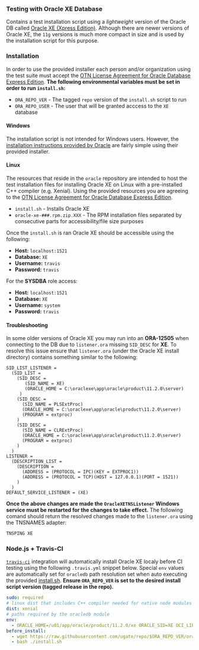 ### Testing with Oracle XE Database
Contains a test installation script using a _lightweight_ version of the Oracle DB called [Oracle XE (Xpress Edition)](https://www.oracle.com/database/technologies/appdev/xe.html). Although there are newer versions of Oracle XE, the `11g` versions is much more compact in size and is used by the installation script for this purpose.

### Installation
In order to use the provided installer each person and/or organization using the test suite must accept the [OTN License Agreement for Oracle Database Express Edition](https://www.oracle.com/downloads/licenses/database-11g-express-license.html). __The following environmental variables must be set in order to run `install.sh`:__

- `ORA_REPO_VER` - The tagged `repo` version of the `install.sh` script to run
- `ORA_REPO_USER` - The user that will be granted acccess to the `XE` database

#### Windows
The installation script is not intended for Windows users. However, the [installation instructions provided by Oracle](https://www.oracle.com/database/technologies/appdev/xe/quickstart.html) are fairly simple using their provided installer.

#### Linux
The resources that reside in the `oracle` repository are intended to host the test installation files for installing Oracle XE on Linux with a pre-installed C++ compiler (e.g. Xenial). Using the provided resources you are agreeing to the [OTN License Agreement for Oracle Database Express Edition](https://www.oracle.com/downloads/licenses/database-11g-express-license.html).

- `install.sh` - Installs Oracle XE
- `oracle-xe-###.rpm.zip.XXX` - The RPM installation files separated by consecutive parts for accessibility/file size purposes

Once the `install.sh` is ran Oracle XE should be accessible using the following:

- __Host:__ `localhost:1521`
- __Database:__ `XE`
- __Username:__ `travis`
- __Password:__ `travis`

For the __SYSDBA__ role access:

- __Host:__ `localhost:1521`
- __Database:__ `XE`
- __Username:__ `system`
- __Password:__ `travis`

#### Troubleshooting
In some older versions of Oracle XE you may run into an __ORA-12505__ when connecting to the DB due to `listener.ora` missing `SID_DESC` for __XE__. To resolve this issue ensure that `listener.ora` (under the Oracle XE install directory) contains something similar to the following:

```tns
SID_LIST_LISTENER =
  (SID_LIST =
    (SID_DESC =
       (SID_NAME = XE)
       (ORACLE_HOME = C:\oraclexe\app\oracle\product\11.2.0\server)
     )
    (SID_DESC =
      (SID_NAME = PLSExtProc)
      (ORACLE_HOME = C:\oraclexe\app\oracle\product\11.2.0\server)
      (PROGRAM = extproc)
    )
    (SID_DESC =
      (SID_NAME = CLRExtProc)
      (ORACLE_HOME = C:\oraclexe\app\oracle\product\11.2.0\server)
      (PROGRAM = extproc)
    )
  )
LISTENER =
  (DESCRIPTION_LIST =
    (DESCRIPTION =
      (ADDRESS = (PROTOCOL = IPC)(KEY = EXTPROC1))
      (ADDRESS = (PROTOCOL = TCP)(HOST = 127.0.0.1)(PORT = 1521))
    )
  )
DEFAULT_SERVICE_LISTENER = (XE)
```

__Once the above changes are made the `OracleXETNSListener` Windows service must be restarted for the changes to take effect.__ The following comand should return the resolved changes made to the `listener.ora` using the TNSNAMES adapter:

```cmd
TNSPING XE
```


### Node.js + Travis-CI<sub id="ci"></sub>
[`travis-ci`](https://travis-ci.com/) integration will automatically install Oracle XE localy before CI testing using the following  `.travis.yml` snippet below. Special `env` values are automatically set for `oracledb` path resolution set when auto executing the provided [install.sh](https://raw.githubusercontent.com/ugate/repo/master/oracle/install.sh). __Ensure `ORA_REPO_VER` is set to the desired install script version (tagged release in the repo).__

```yaml
sudo: required
# linux dist that includes C++ compiler needed for native node modules
dist: xenial
# paths required by the oracledb module
env:
  - ORACLE_HOME=/u01/app/oracle/product/11.2.0/xe ORACLE_SID=XE OCI_LIB_DIR=/u01/app/oracle/product/11.2.0/xe/lib LD_LIBRARY_PATH=/u01/app/oracle/product/11.2.0/xe/lib ORA_REPO_VER=v1.0.0 ORA_REPO_USER=travis
before_install:
  - wget https://raw.githubusercontent.com/ugate/repo/$ORA_REPO_VER/oracle/install.sh
  - bash ./install.sh
```
